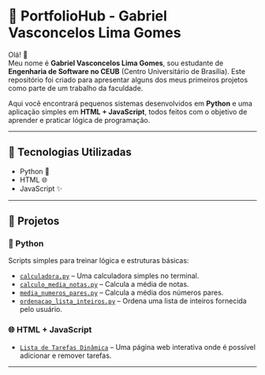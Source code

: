 # 📁 PortfolioHub - Gabriel Vasconcelos Lima Gomes

Olá! 👋  
Meu nome é **Gabriel Vasconcelos Lima Gomes**, sou estudante de **Engenharia de Software no CEUB** (Centro Universitário de Brasília). Este repositório foi criado para apresentar alguns dos meus primeiros projetos como parte de um trabalho da faculdade.  

Aqui você encontrará pequenos sistemas desenvolvidos em **Python** e uma aplicação simples em **HTML + JavaScript**, todos feitos com o objetivo de aprender e praticar lógica de programação.

---

## 🚀 Tecnologias Utilizadas

- Python 🐍
- HTML 🌐
- JavaScript ✨

---

## 📂 Projetos

### 🧮 Python
Scripts simples para treinar lógica e estruturas básicas:

- [`calculadora.py`](calculadora.py) – Uma calculadora simples no terminal.
- [`calculo_media_notas.py`](calculo_media_notas.py) – Calcula a média de notas.
- [`media_numeros_pares.py`](media_numeros_pares.py) – Calcula a média dos números pares.
- [`ordenacao_lista_inteiros.py`](ordenacao_lista_inteiros.py) – Ordena uma lista de inteiros fornecida pelo usuário.

### 🌐 HTML + JavaScript

- [`Lista de Tarefas Dinâmica`](Lista%20de%20Tarefas%20Din%C3%A2mica%20com%20HTML%20e%20JavaScript.html) – Uma página web interativa onde é possível adicionar e remover tarefas.

---
